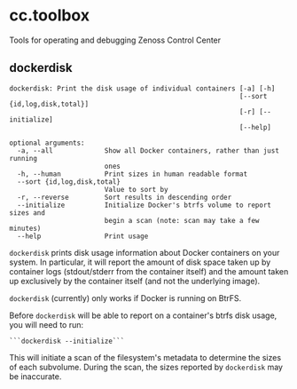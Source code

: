 # cc.toolbox

Tools for operating and debugging Zenoss Control Center

## dockerdisk

```
dockerdisk: Print the disk usage of individual containers [-a] [-h]
                                                          [--sort {id,log,disk,total}]
                                                          [-r] [--initialize]
                                                          [--help]

optional arguments:
  -a, --all             Show all Docker containers, rather than just running
                        ones
  -h, --human           Print sizes in human readable format
  --sort {id,log,disk,total}
                        Value to sort by
  -r, --reverse         Sort results in descending order
  --initialize          Initialize Docker's btrfs volume to report sizes and
                        begin a scan (note: scan may take a few minutes)
  --help                Print usage
```

```dockerdisk``` prints disk usage information about Docker containers on your
system. In particular, it will report the amount of disk space taken up by
container logs (stdout/stderr from the container itself) and the amount taken
up exclusively by the container itself (and not the underlying image).

```dockerdisk``` (currently) only works if Docker is running on BtrFS.

Before ```dockerdisk``` will be able to report on a container's btrfs disk usage, you will need to run:

    ```dockerdisk --initialize```

This will initiate a scan of the filesystem's metadata to determine the sizes
of each subvolume. During the scan, the sizes reported by ```dockerdisk``` may
be inaccurate.

